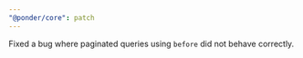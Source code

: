 ```yaml
---
"@ponder/core": patch
---
```


Fixed a bug where paginated queries using `before` did not behave correctly.
